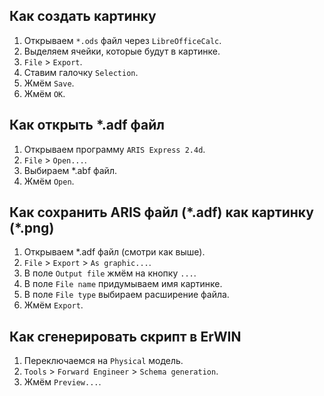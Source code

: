 ## Как создать картинку

1. Открываем `*.ods` файл через `LibreOfficeCalc`.
2. Выделяем ячейки, которые будут в картинке.
3. `File` > `Export`.
4. Ставим галочку `Selection`.
5. Жмём `Save`.
6. Жмём `OK`.

## Как открыть \*.adf файл

1. Открываем программу `ARIS Express 2.4d`.
2. `File` > `Open...`.
3. Выбираем \*.abf файл.
4. Жмём `Open`.

## Как сохранить ARIS файл (\*.adf) как картинку (\*.png)

1. Открываем \*.adf файл (смотри как выше).
2. `File` > `Export` > `As graphic...`.
3. В поле `Output file` жмём на кнопку `...`.
4. В поле `File name` придумываем имя картинке.
5. В поле `File type` выбираем расширение файла.
6. Жмём `Export`.

## Как сгенерировать скрипт в ErWIN

1. Переключаемся на `Physical` модель.
2. `Tools` > `Forward Engineer` > `Schema generation`.
3. Жмём `Preview...`.
